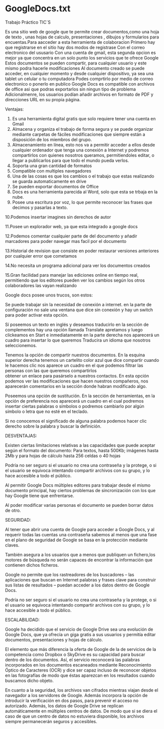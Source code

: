 # GoogleDocs.txt
Trabajo Práctico TIC´S

Es una sitio web de google que te permite crear documentos,como una hoja  de texto , unas hojas de calculo, presentaciones , dibujos y formularios para encuentas.Para aacceder a esta herramienta de colaboracion Primero hay que registrarse en el sitio
hay dos modos de registrase
Con el correo electronico del ususario
Con una cuenta de gmail, esta segunda opcion es mejor ya que concentra en un solo punto los servicios que te ofrece Google
Estos documentos se pueden compartir, para cualquier usuario y este mismo podra hacerle modificaciones 
Al documento creado se puede acceder, en cualquier momento y desde cualquier dispositivo, ya sea una tablet un celular o tu computadora 
Podes comprtirlo por medio de correo electronico o ponerlo en publico 
Google Docs es compatible con archivos de office asi que podras exportarlos sin ningun tipo de problema 
Adicionalmenre, los usuarios podían añadir archivos en formato de PDF y direcciones URL en su propia página.

Ventajas:

1. Es una herramienta  digital gratis que solo requiere tener una cuenta en Gmail
2. Almacena y organiza el trabajo de forma segura y se puede organizar mediante carpetas de fáciles modificaciones que siempre están a disposición de los miembros del grupo.
3. Almacenamiento en línea, esto nos va a permitir acceder a ellos desde cualquier ordenador que tenga una conexión a Internet y          podremos compartirlos con quienes nosotros queramos, permitiendoles editar, o llegar a publicarlos para que todo el mundo pueda verlos.
4. Soporta una gran cantidad de formatos
5. Compatible con multiples navegadores 
6. Una de las cosas es que los cambios o el trabajo que estas realizando se guarda automaticamente en drive
7. Se pueden exportar documentos de Office
8. Docs es una herramienta parecida al Word, solo que esta se trbaja en la nube. 
9. Posee una escritura por voz, lo que permite reconocer las frases que decimos y pasarlas a texto.

10.Podemos insertar imagines sin derechos de autor

11.Posee un explorador web, ya que esta integrado a google docs

12.Podemos comentar cualquier parte de del documento y añadir marcadores para poder navegar mas facil por el documento 

13.Historial de revision que consiste en poder restaurar versiones anteriores por cualquier error que cometamos

14.No necesita un programa adicional para ver los documentos creados

15.Gran facilidad para manejar las ediciones online en tiempo real, permitiendo que los editores pueden ver los cambios según los otros colaboradores las vayan realizando 


Google docs posee unos trucos, son estos: 

Se puede trabajar sin la necesidad de conexión a internet. en la parte de configuración 
no sale una ventana que dice sin conexión y hay un switch para poder activar esta opción. 

Sí poseemos un texto en inglés y deseamos traducirlo en la sección de complementos hay una opción llamada Translate 
apretamos y luego clickeamos en Start e inmediatamente en la parte derecha nos aparecerá un cuadro para insertar lo que queremos Traducira un idioma que nosotros seleccionemos.

Tenemos la opción de compartir nuestros documentos. En la  esquina superior derecha tenemos un cartelito color azul que dice compartir 
cuando le hacemos clic nos aparece un cuadro en el que podemos filtrar las personas con las que queremos compartirlos  
obtener un enlace para pasárselo a nuestros contactos. En esta opción podemos ver las modificaciones que hacen nuestros
compañeros, nos aparecerán comentarios en la sección donde habran modificado algo.

Poseemos una opción de sustitución. En la sección de herramientas, en la opción de preferencia nos aparecerá un cuadro 
en el cual podremos insertar ciertas palabras o símbolos o podremos cambiarlo por algún símbolo o letra que no esté en el teclado.

Si no conocemos el significado de alguna palabra podemos hacer clic derecho sobre la palabra y buscar la definición.



DESVENTAJAS:

Existen ciertas limitaciones relativas a las capacidades que puede aceptar según el formato del documento:
Para textos, hasta 500Kb; imágenes hasta 2Mb y para hojas de cálculo hasta 256 celdas o 40 hojas

Podría no ser seguro si el usuario no crea una contraseña y la protege, o si el usuario se equivoca intentando compartir archivos con su grupo, y lo hace accesible a todo el público.

Al permitir Google Docs múltiples editores para trabajar desde el mismo documento principal,
hay ciertos problemas de sincronización con los que hay Google tiene que enfrentarse.

Al poder modificar varias personas el documento se pueden borrar datos de otro.

SEGURIDAD:

Al tener que abrir una cuenta de Google para acceder a Google Docs, y al requerir todas las cuentas una contraseña
sabemos al menos que una fase en el plano de seguridad de Google se basa en la protección mediante claves.

También asegura a los usuarios que a menos que publiquen un fichero,los motores de búsqueda no serán capaces de encontrar la información que contienen dichos ficheros. 

Google no permite que los rastreadores de los buscadores – las aplicaciones que buscan en Internet palabras y frases clave para construir sus listas de resultados – puedan acceder a los datos dentro de Google Docs. 

Podría no ser seguro si el usuario no crea una contraseña y la protege, o si el usuario se equivoca intentando compartir archivos
con su grupo, y lo hace accesible a todo el público.

ESCALABILIDAD:

Google ha decidido que el servicio de Google Drive sea una evolución de Google Docs, que ya ofrecía un giga gratis a sus usuarios y permitía editar documentos, presentaciones y hojas de cálculo.

El elemento que más diferencia la oferta de Google de la de servicios de la competencia como Dropbox o SkyDrive es su capacidad para buscar dentro de los documentos. Así, el servicio reconocerá las palabras incorporados en los documentos escaneados mediante Reconocimiento Óptico de Caracteres (OCR) y dice ser capaz incluso de reconocer objetos en las fotografías de modo que éstas aparezcan en los resultados cuando buscamos dicho objeto.

En cuanto a la seguridad, los archivos van cifrados mientras viajan desde el navegador a los servidores de Google. Además incorpora la opción de introducir la verificación en dos pasos, para prevenir el acceso no autorizado. Además, los datos de Google Drive se replican automáticamente en múltiples centros de datos. De modo que si se diera el caso de que un centro de datos no estuviera disponible, los archivos siempre permanecerán seguros y accesibles.
